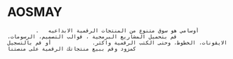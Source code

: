 # AOSMAY
             أوسامي هو سوق متنوع من المنتجات الرقمية الابداعيه   .             قم بتحميل المشاريع البرمجية ، قوالب التصميم، الرسومات،             الايقونات، الخطوط، وحتى الكتب الرقمية واكثر.             أو قم بالتسجيل كمزود وقم ببيع منتجاتك الرقمية على منصتنا  
